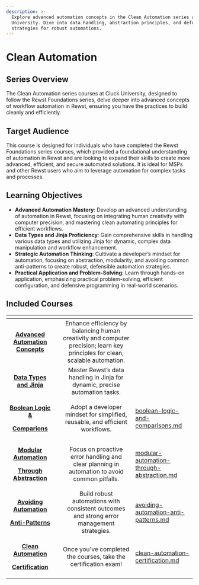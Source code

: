 ```yaml
---
description: >-
  Explore advanced automation concepts in the Clean Automation series at Cluck
  University. Dive into data handling, abstraction principles, and defensive
  strategies for robust automations.
---
```


# Clean Automation

## Series Overview

The Clean Automation series courses at Cluck University, designed to follow the Rewst Foundations series, delve deeper into advanced concepts of workflow automation in Rewst, ensuring you have the practices to build cleanly and efficiently.

## **Target Audience**

This course is designed for individuals who have completed the Rewst Foundations series courses, which provided a foundational understanding of automation in Rewst and are looking to expand their skills to create more advanced, efficient, and secure automated solutions. It is ideal for MSPs and other Rewst users who aim to leverage automation for complex tasks and processes.

## Learning Objectives

* **Advanced Automation Mastery**: Develop an advanced understanding of automation in Rewst, focusing on integrating human creativity with computer precision, and mastering clean automating principles for efficient workflows.
* **Data Types and Jinja Proficiency**: Gain comprehensive skills in handling various data types and utilizing Jinja for dynamic, complex data manipulation and workflow enhancement.
* **Strategic Automation Thinking**: Cultivate a developer’s mindset for automation, focusing on abstraction, modularity, and avoiding common anti-patterns to create robust, defensible automation strategies.
* **Practical Application and Problem-Solving**: Learn through hands-on application, emphasizing practical problem-solving, efficient configuration, and defensive programming in real-world scenarios.

## **Included Courses**

<table data-view="cards"><thead><tr><th align="center"></th><th align="center"></th><th align="center"></th><th data-hidden data-card-target data-type="content-ref"></th></tr></thead><tbody><tr><td align="center"><a href="advanced-automation-concepts.md"><strong>Advanced</strong> </a><a href="advanced-automation-concepts.md"><strong>Automation Concepts</strong></a></td><td align="center"></td><td align="center">Enhance efficiency by balancing human creativity and computer precision; learn key principles for clean, scalable automation.</td><td></td></tr><tr><td align="center"><a href="data-types-and-jinja.md"><strong>Data Types and Jinja</strong></a></td><td align="center"></td><td align="center">Master Rewst’s data handling in Jinja for dynamic, precise automation tasks.</td><td></td></tr><tr><td align="center"><p><a href="boolean-logic-and-comparisons.md"><strong>Boolean Logic &#x26;</strong> </a></p><p><a href="boolean-logic-and-comparisons.md"><strong>Comparions</strong> </a></p></td><td align="center"></td><td align="center">Adopt a developer mindset for simplified, reusable, and efficient workflows.</td><td><a href="boolean-logic-and-comparisons.md">boolean-logic-and-comparisons.md</a></td></tr><tr><td align="center"><p><a href="modular-automation-through-abstraction.md"><strong>Modular Automation</strong> </a></p><p><a href="modular-automation-through-abstraction.md"><strong>Through Abstraction</strong> </a></p></td><td align="center"></td><td align="center">Focus on proactive error handling and clear planning in automation to avoid common pitfalls.</td><td><a href="modular-automation-through-abstraction.md">modular-automation-through-abstraction.md</a></td></tr><tr><td align="center"><p><a href="avoiding-automation-anti-patterns.md"><strong>Avoiding Automation</strong> </a></p><p><a href="avoiding-automation-anti-patterns.md"><strong>Anti-Patterns</strong></a></p></td><td align="center"></td><td align="center">Build robust automations with consistent outcomes and strong error management strategies.</td><td><a href="avoiding-automation-anti-patterns.md">avoiding-automation-anti-patterns.md</a></td></tr><tr><td align="center"><p><a href="avoiding-automation-anti-patterns.md"><strong>Clean Automation</strong> </a></p><p><a href="avoiding-automation-anti-patterns.md"><strong>Certification</strong></a></p></td><td align="center"></td><td align="center">Once you've completed the courses, take the certification exam!</td><td><a href="clean-automation-certification.md">clean-automation-certification.md</a></td></tr></tbody></table>

###
